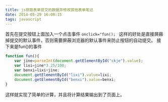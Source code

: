 ```yaml
---
title: js获取表单提交的数据并修改其他表单笔记
date: 2014-05-29 16:08:15
tags: javascript
---
```

首先在提交按钮上面加入一个点击事件
`onclick="fun(); `
这样的好处是直接屏蔽掉提交的默认事件，否则需要屏蔽浏览器的默认事件来防止按钮的自动提交。
接下来是fun()的事件

<!--more-->

```js
function fun(){  
    var jine=parseInt(document.getElementById("ckje").value);  
    var lixi=jine*3.25/100;  
    var benxi=lixi+jine;  
    document.getElementById("lixi").value=lixi;  
    document.getElementById("benxi").value=benxi;  
}  

```

这样就实现了简单的计算，并且将计算结果输出到了页面上。